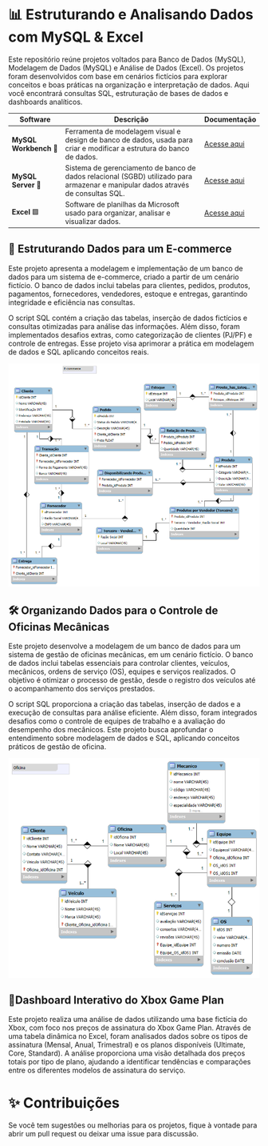
# 📊 Estruturando e Analisando Dados com MySQL & Excel

Este repositório reúne projetos voltados para Banco de Dados (MySQL), Modelagem de Dados (MySQL) e Análise de Dados (Excel). Os projetos foram desenvolvidos com base em cenários fictícios para explorar conceitos e boas práticas na organização e interpretação de dados. Aqui você encontrará consultas SQL, estruturação de bases de dados e dashboards analíticos.

| Software  | Descrição | Documentação |
|-----------|----------|--------------|
| **MySQL Workbench** 🐬 | Ferramenta de modelagem visual e design de banco de dados, usada para criar e modificar a estrutura do banco de dados. | [Acesse aqui](https://dev.mysql.com/doc/workbench/en/) |
| **MySQL Server** 🐬 | Sistema de gerenciamento de banco de dados relacional (SGBD) utilizado para armazenar e manipular dados através de consultas SQL. | [Acesse aqui](https://dev.mysql.com/doc/refman/8.0/en/) |
| **Excel** 🟩  | Software de planilhas da Microsoft usado para organizar, analisar e visualizar dados. | [Acesse aqui](https://support.microsoft.com/excel) |

## 🛒 Estruturando Dados para um E-commerce

Este projeto apresenta a modelagem e implementação de um banco de dados para um sistema de e-commerce, criado a partir de um cenário fictício. O banco de dados inclui tabelas para clientes, pedidos, produtos, pagamentos, fornecedores, vendedores, estoque e entregas, garantindo integridade e eficiência nas consultas.

O script SQL contém a criação das tabelas, inserção de dados fictícios e consultas otimizadas para análise das informações. Além disso, foram implementados desafios extras, como categorização de clientes (PJ/PF) e controle de entregas. Esse projeto visa aprimorar a prática em modelagem de dados e SQL aplicando conceitos reais.

![Diagrama do Banco de Dados](https://github.com/BeatrizCaroline/Banco_Modelagem_Dados_SQL/blob/main/Projeto1%20(E-commerce).png?raw=true)

## 🛠️ Organizando Dados para o Controle de Oficinas Mecânicas
Este projeto desenvolve a modelagem de um banco de dados para um sistema de gestão de oficinas mecânicas, em um cenário fictício. O banco de dados inclui tabelas essenciais para controlar clientes, veículos, mecânicos, ordens de serviço (OS), equipes e serviços realizados. O objetivo é otimizar o processo de gestão, desde o registro dos veículos até o acompanhamento dos serviços prestados.

O script SQL proporciona a criação das tabelas, inserção de dados e a execução de consultas para análise eficiente. Além disso, foram integrados desafios como o controle de equipes de trabalho e a avaliação do desempenho dos mecânicos. Este projeto busca aprofundar o entendimento sobre modelagem de dados e SQL, aplicando conceitos práticos de gestão de oficina.

![Diagrama do Banco de Dados](https://github.com/BeatrizCaroline/Banco_Modelagem_Dados_SQL/blob/main/Projeto2%20(Oficina%20Mecanica).png?raw=true)

## 🧮Dashboard Interativo do Xbox Game Plan
Este projeto realiza uma análise de dados utilizando uma base fictícia do Xbox, com foco nos preços de assinatura do Xbox Game Plan. Através de uma tabela dinâmica no Excel, foram analisados dados sobre os tipos de assinatura (Mensal, Anual, Trimestral) e os planos disponíveis (Ultimate, Core, Standard). A análise proporciona uma visão detalhada dos preços totais por tipo de plano, ajudando a identificar tendências e comparações entre os diferentes modelos de assinatura do serviço.

# ✨ Contribuições
Se você tem sugestões ou melhorias para os projetos, fique à vontade para abrir um pull request ou deixar uma issue para discussão.
